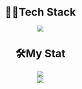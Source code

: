 <h1 align = "center">🐱‍💻Tech Stack</h1>
<p align= "center">
<img src="https://img.shields.io/badge/Java-007396?style=flat-square&logo=Java&logoColor=white"/>
  
<h1 align = 'center'>🛠My Stat</h1>
<div align = "center">
<img src="http://mazassumnida.wtf/api/v2/generate_badge?boj=wntjdgus99">
<div align = "center">
<img src="https://github-readme-stats.vercel.app/api?username=Juseonghyun&show_icons=true&theme=radical">
</div>

<!--
**juseonghyun/Juseonghyun** is a ✨ _special_ ✨ repository because its `README.md` (this file) appears on your GitHub profile.

Here are some ideas to get you started:

- 🔭 I’m currently working on ...
- 🌱 I’m currently learning ...
- 👯 I’m looking to collaborate on ...
- 🤔 I’m looking for help with ...
- 💬 Ask me about ...
- 📫 How to reach me: ...
- 😄 Pronouns: ...
- ⚡ Fun fact: ...
-->

